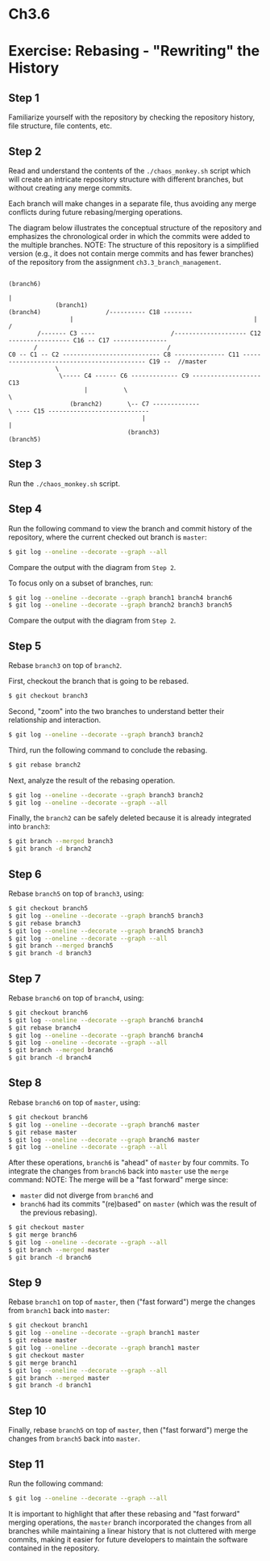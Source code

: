 # Ch3.6
# Exercise: Rebasing - "Rewriting" the History

## Step 1
Familiarize yourself with the repository by checking the repository history, file structure, file contents, etc.

## Step 2
Read and understand the contents of the `./chaos_monkey.sh` script which will create an intricate repository structure with different branches, but without creating any merge commits.

Each branch will make changes in a separate file, thus avoiding any merge conflicts during future rebasing/merging operations.

The diagram below illustrates the conceptual structure of the repository and emphasizes the chronological order in which the commits were added to the multiple branches.
NOTE: The structure of this repository is a simplified version (e.g., it does not contain merge commits and has fewer branches) of the repository from the assignment `ch3.3_branch_management`.
```
                                                                                                    (branch6)
                                                                                                        |
             (branch1)                                          (branch4)                  /---------- C18 --------
                 |                                                  |                     /
        /------- C3 ----                     /-------------------- C12 ----------------- C16 -- C17 ---------------
       /                                    /
C0 -- C1 -- C2 --------------------------- C8 -------------- C11 ------------------------------------------- C19 --  //master
             \
              \----- C4 ------ C6 ------------- C9 ------------------- C13
                     |          \                                          \
                 (branch2)       \-- C7 -------------                       \ ---- C15 ----------------------------
                                     |                                              |
                                 (branch3)                                      (branch5)
```

## Step 3
Run the `./chaos_monkey.sh` script.

## Step 4
Run the following command to view the branch and commit history of the repository, where the current checked out branch is `master`:
```bash
$ git log --oneline --decorate --graph --all
```
Compare the output with the diagram from `Step 2`.

To focus only on a subset of branches, run:
```bash
$ git log --oneline --decorate --graph branch1 branch4 branch6
$ git log --oneline --decorate --graph branch2 branch3 branch5
```
Compare the output with the diagram from `Step 2`.

## Step 5
Rebase `branch3` on top of `branch2`.

First, checkout the branch that is going to be rebased.
```bash
$ git checkout branch3
```

Second, "zoom" into the two branches to understand better their relationship and interaction.
```bash
$ git log --oneline --decorate --graph branch3 branch2
```

Third, run the following command to conclude the rebasing.
```bash
$ git rebase branch2
```

Next, analyze the result of the rebasing operation.
```bash
$ git log --oneline --decorate --graph branch3 branch2
$ git log --oneline --decorate --graph --all
```

Finally, the `branch2` can be safely deleted because it is already integrated into `branch3`:
```bash
$ git branch --merged branch3
$ git branch -d branch2
```

## Step 6
Rebase `branch5` on top of `branch3`, using:
```bash
$ git checkout branch5
$ git log --oneline --decorate --graph branch5 branch3
$ git rebase branch3
$ git log --oneline --decorate --graph branch5 branch3
$ git log --oneline --decorate --graph --all
$ git branch --merged branch5
$ git branch -d branch3
```

## Step 7
Rebase `branch6` on top of `branch4`, using:
```bash
$ git checkout branch6
$ git log --oneline --decorate --graph branch6 branch4
$ git rebase branch4
$ git log --oneline --decorate --graph branch6 branch4
$ git log --oneline --decorate --graph --all
$ git branch --merged branch6
$ git branch -d branch4
```

## Step 8
Rebase `branch6` on top of `master`, using:
```bash
$ git checkout branch6
$ git log --oneline --decorate --graph branch6 master
$ git rebase master
$ git log --oneline --decorate --graph branch6 master
$ git log --oneline --decorate --graph --all
```

After these operations, `branch6` is "ahead" of `master` by four commits. To integrate the changes from `branch6` back into `master` use the `merge` command:
NOTE: The merge will be a "fast forward" merge since:
* `master` did not diverge from `branch6` and
* `branch6` had its commits "(re)based" on `master` (which was the result of the previous rebasing).
```bash
$ git checkout master
$ git merge branch6
$ git log --oneline --decorate --graph --all
$ git branch --merged master
$ git branch -d branch6
```

## Step 9
Rebase `branch1` on top of `master`, then ("fast forward") merge the changes from `branch1` back into `master`:
```bash
$ git checkout branch1
$ git log --oneline --decorate --graph branch1 master
$ git rebase master
$ git log --oneline --decorate --graph branch1 master
$ git checkout master
$ git merge branch1
$ git log --oneline --decorate --graph --all
$ git branch --merged master
$ git branch -d branch1
```

## Step 10
Finally, rebase `branch5` on top of `master`, then ("fast forward") merge the changes from `branch5` back into `master`.

## Step 11
Run the following command:
```bash
$ git log --oneline --decorate --graph --all
```

It is important to highlight that after these rebasing and "fast forward" merging operations, the `master` branch incorporated the changes from all branches while maintaining a linear history that is not cluttered with merge commits, making it easier for future developers to maintain the software contained in the repository.
